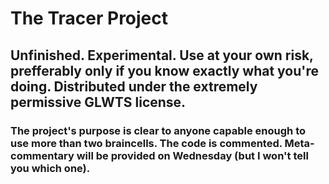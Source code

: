 # The Tracer Project

## Unfinished. Experimental. Use at your own risk, prefferably only if you know exactly what you're doing. Distributed under the extremely permissive GLWTS license.

### The project's purpose is clear to anyone capable enough to use more than two braincells. The code is commented. Meta-commentary will be provided on Wednesday (but I won't tell you which one).
